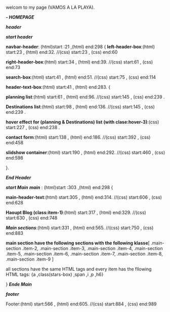 welcom to my page (VAMOS A LA PLAYA).
            

***- HOMEPAGE***

***header***

***start header***

**navbar-header**: (html)start :21 ,(html) end:298 {
**left-header-box**:(html) start:23 , (html) end:32. //(css) start:23 , (css) end:60

**right-header-box**:(html) start:34 , (html) end:39. //(css) start:61 , (css) end:73

**search-box**:(html) start:41 , (html) end:51. //(css) start:75 , (css) end:114

**header-text-box**:(html) start:41 , (html) end:283. {

**planning list**:(html) start:61 , (html) end:96. //(css) start:145 , (css) end:239 .

**Destinations list**:(html) start:98 , (html) end:136. //(css) start:145 , (css) end:239 .

**hover effect for (planning & Destinations) list (with clase:hover-3)**:(css) start:227 , (css) end:238 .

**contact form**:(html) start:138 , (html) end:186. //(css) start:392 , (css) end:458

**slidshow container**:(html) start:190 , (html) end:292. //(css) start:460 , (css) end:598

}.

***End Header***

***start Main***
***main*** : (html)start :303 ,(html) end:298 {

**main-header-text**:(html) start:305 , (html) end:314. //(css) start:606 , (css) end:628

**Haoupt Blog (class:item-1)**:(html) start:317 , (html) end:329. //(css) start:630 , (css) end:748

***Main sections***:(html) start:331 , (html) end:565. //(css) start:750 , (css) end:883

**main section have the following sections with the following klasse**[
  .main-section .item-2,
  .main-section .item-3,
  .main-section .item-4,
  .main-section .item-5,
  .main-section .item-6,
  .main-section .item-7,
  .main-section .item-8,
  .main-section .item-9   ]
  
  all sections have the same HTML tags and every item has the fllowing HTML tags: {a ,class(stars-box) ,span ,i ,p ,h6}
  
}
***Ende Main***

***footer***

Footer:(html) start:566 , (html) end:605. //(css) start:884 , (css) end:989
